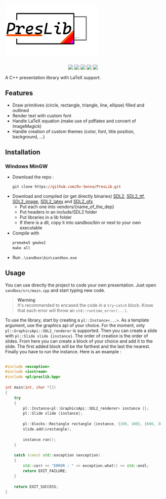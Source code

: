 # <img src="./logo.png" width="300px" alt="PresLib" />

<p align="center">
	<img src="https://img.shields.io/badge/version-0.3.0-informational" />
	<img src="https://img.shields.io/badge/Windows-success-success" />
	<img src="https://img.shields.io/badge/Linux-not tested-important" />
	<img src="https://img.shields.io/badge/MacOS M1-success-success" />
	<img src="https://img.shields.io/badge/automated-working on-ff0000" />
</p>

A C++ presentation library with LaTeX support.

## Features
 - Draw primitives (circle, rectangle, triangle, line, ellipse) filled and outlined
 - Render text with custom font
 - Handle LaTeX equation (make use of pdflatex and convert of ImageMagick)
 - Handle creation of custom themes (color, font, title position, background, ...)


## Installation

### Windows MinGW
 - Download the repo : 
 	```ps
	git clone https://github.com/Dv-Senna/PresLib.git
	```
 - Download and compiled (or get directly binaries) [SDL2](https://github.com/libsdl-org/SDL), [SDL2_ttf](https://github.com/libsdl-org/SDL_ttf), [SDL2_image](https://github.com/libsdl-org/SDL_image), [SDL2_latex](https://github.com/Dv-Senna/SDL_latex) and [SDL2_gfx](https://github.com/ferzkopp/SDL_gfx)
	- Put each one into vendors/{name_of_the_dep}
	- Put headers in an include/SDL2 folder
	- Put libraries in a lib folder
	- If there is a dll, copy it into sandbox/bin or next to your own executable
 - Compile with
	```ps
	premake5 gmake2
	make all
	```
 - Run `.\sandbox\bin\sandbox.exe`


## Usage

You can use directly the project to code your own presentation. Just open `sandbox/src/main.cpp` and start typing new code.

> **Warning**  
It's recommended to encased the code in a `try`-`catch` block. Know that each error will throw an `std::runtime_error(...)`. 

To use the library, start by creating a `pl::Instance<...>`. As a template argument, use the graphics api of your choice. For the moment, only `pl::GraphicsApi::SDL2_renderer` is supported. Then you can create a slide with `pl::Slide slide {instance}`. The order of creation is the order of slides. From here you can create a block of your choice and add it to the slide. The first added block will be the farthest and the last the nearest. Finally you have to run the instance. Here is an example :

```cpp

#include <exception>
#include <iostream>
#include <pl/preslib.hpp>

int main(int, char *[])
{
	try
	{
		pl::Instance<pl::GraphicsApi::SDL2_renderer> instance {};
		pl::Slide slide {instance};

		pl::blocks::Rectangle rectangle {instance, {100, 100}, {600, 300}, pl::utils::green, pl::RenderMethod::border};
		slide.add(&rectangle);

		instance.run();
	}

	catch (const std::exception &exception)
	{
		std::cerr << "ERROR : " << exception.what() << std::endl;
		return EXIT_FAILURE;
	}

	return EXIT_SUCCESS;
}

```
